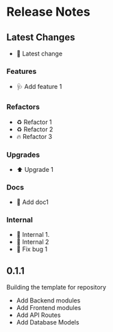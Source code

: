 # Release Notes

## Latest Changes

* 👷 Latest change

### Features

* 🩺 Add feature 1

### Refactors

* ♻️ Refactor 1
* ♻️ Refactor 2
* 🔥 Refactor 3

### Upgrades

* ⬆️ Upgrade 1

### Docs

* 📝 Add doc1

### Internal

* 👷 Internal 1.
* 👷 Internal 2
* 🐛 Fix bug 1

## 0.1.1

Building the template for repository

* Add Backend modules
* Add Frontend modules
* Add API Routes
* Add Database Models
